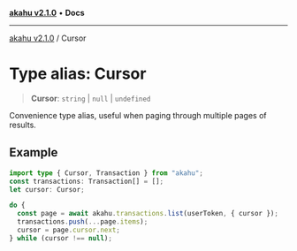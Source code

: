[**akahu v2.1.0**](../README.md) • **Docs**

***

[akahu v2.1.0](../README.md) / Cursor

# Type alias: Cursor

> **Cursor**: `string` \| `null` \| `undefined`

Convenience type alias, useful when paging through multiple pages of results.

## Example

```typescript
import type { Cursor, Transaction } from "akahu";
const transactions: Transaction[] = [];
let cursor: Cursor;

do {
  const page = await akahu.transactions.list(userToken, { cursor });
  transactions.push(...page.items);
  cursor = page.cursor.next;
} while (cursor !== null);
```

